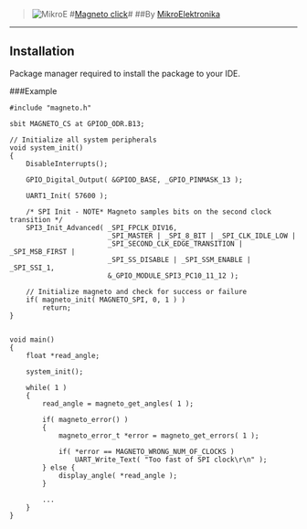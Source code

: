 > ![MikroE](http://www.mikroe.com/img/designs/beta/logo_small.png)
> #[Magneto click](http://www.mikroe.com/click/magneto/)#
> ##By [MikroElektronika](http://www.mikroe.com)
---

## Installation
Package manager required to install the package to your IDE.  

###Example
```
#include "magneto.h"

sbit MAGNETO_CS at GPIOD_ODR.B13;

// Initialize all system peripherals
void system_init()
{
    DisableInterrupts();

    GPIO_Digital_Output( &GPIOD_BASE, _GPIO_PINMASK_13 );
    
    UART1_Init( 57600 );

    /* SPI Init - NOTE* Magneto samples bits on the second clock transition */
    SPI3_Init_Advanced( _SPI_FPCLK_DIV16,
                        _SPI_MASTER | _SPI_8_BIT | _SPI_CLK_IDLE_LOW |
                        _SPI_SECOND_CLK_EDGE_TRANSITION | _SPI_MSB_FIRST |
                        _SPI_SS_DISABLE | _SPI_SSM_ENABLE | _SPI_SSI_1,
                        &_GPIO_MODULE_SPI3_PC10_11_12 );
    
    // Initialize magneto and check for success or failure
    if( magneto_init( MAGNETO_SPI, 0, 1 ) )
        return;
}


void main()
{
    float *read_angle;

    system_init();

    while( 1 )
    {
        read_angle = magneto_get_angles( 1 );
        
        if( magneto_error() )
        {
            magneto_error_t *error = magneto_get_errors( 1 );
            
            if( *error == MAGNETO_WRONG_NUM_OF_CLOCKS )
                UART_Write_Text( "Too fast of SPI clock\r\n" );
        } else {
            display_angle( *read_angle );
        }

        ...
    }
}
```
